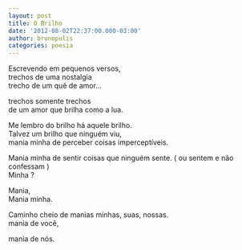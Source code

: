 ```yaml
---
layout: post
title: O Brilho
date: '2012-08-02T22:37:00.000-03:00'
author: brunopulis
categories: poesia
---
```


Escrevendo em pequenos versos,<br />
trechos de uma nostalgia<br />
trecho de um quê de amor...<br />

trechos somente trechos<br />
de um amor que brilha como a lua.<br />

Me lembro do brilho há aquele brilho.<br />
Talvez um brilho que ninguém viu,<br />
mania minha de perceber coisas imperceptíveis.<br />

Mania minha de sentir coisas que ninguém sente. ( ou sentem e não confessam )<br />
Minha ?<br />

Mania,<br />
Mania minha.<br />

Caminho cheio de manias minhas, suas, nossas.<br />
mania de você,<br />

mania de nós.